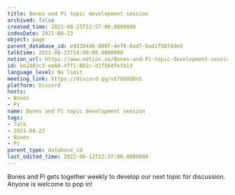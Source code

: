 ```yaml
---
title: Bones and Pi topic development session
archived: false
created_time: 2021-08-23T12:57:00.0000000
indexDate: 2021-08-23
object: page
parent_database_id: e9339446-880f-4ef0-8ad7-8ad1f507dded
talktime: 2021-08-23T14:00:00.0000000
notion_url: https://www.notion.so/Bones-and-Pi-topic-development-session-be2403c3ee604ff1801cd1f56dfefb13
id: be2403c3-ee60-4ff1-801c-d1f56dfefb13
language_level: No limit
meeting_link: https://discord.gg/vE7QUXGDnS
platform: Discord
hosts:
- Bones
- Pi
name: Bones and Pi topic development session
tags:
- Talk
- 2021-08-23
- Bones
- Pi
parent_type: database_id
last_edited_time: 2022-06-12T12:37:00.0000000
---
```


Bones and Pi gets together weekly to develop our next topic for discussion.
Anyone is welcome to pop in!










